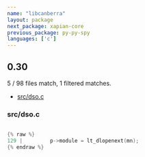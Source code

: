 ```yaml
---
name: "libcanberra"
layout: package
next_package: xapian-core
previous_package: py-py-spy
languages: ['c']
---
```

## 0.30
5 / 98 files match, 1 filtered matches.

 - [src/dso.c](#srcdsoc)

### src/dso.c

```c

{% raw %}
129 |         p->module = lt_dlopenext(mn);
{% endraw %}

```